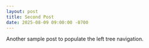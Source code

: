 ```yaml
---
layout: post
title: Second Post
date: 2025-08-09 09:00:00 -0700
---
```


<p>Another sample post to populate the left tree navigation.</p>
